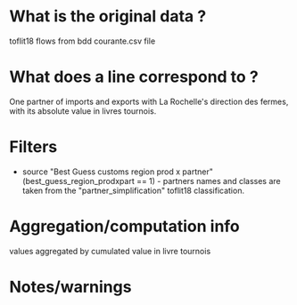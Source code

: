 # What is the original data ?

toflit18 flows from bdd courante.csv file

# What does a line correspond to ?

One partner of imports and exports with La Rochelle's direction des fermes, with its absolute value in livres tournois.

# Filters

- source "Best Guess customs region prod x partner" (best_guess_region_prodxpart == 1) - partners names and classes are taken from the "partner_simplification" toflit18 classification.

# Aggregation/computation info

values aggregated by cumulated value in livre tournois

# Notes/warnings



